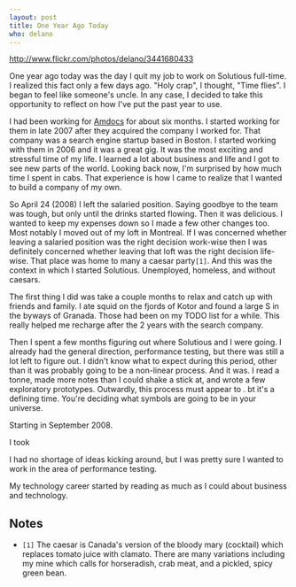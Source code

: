 ```yaml
---
layout: post
title: One Year Ago Today
who: delano
---
```


http://www.flickr.com/photos/delano/3441680433

One year ago today was the day I quit my job to work on Solutious full-time. I realized this fact only a few days ago. "Holy crap", I thought, "Time flies". I began to feel like someone's uncle. In any case, I decided to take this opportunity to reflect on how I've put the past year to use. 

I had been working for [Amdocs](http://amdocs.com/) for about six months. I started working for them in late 2007 after they acquired the company I worked for. That company was a search engine startup based in Boston. I started working with them in 2006 and it was a great gig. It was the most exciting and stressful time of my life. I learned a lot about business and life and I got to see new parts of the world. Looking back now, I'm surprised by how much time I spent in cabs. That experience is how I came to realize that I wanted to build a company of my own. 

So April 24 (2008) I left the salaried position. Saying goodbye to the team was tough, but only until the drinks started flowing. Then it was delicious. I wanted to keep my expenses down so I made a few other changes too. Most notably I moved out of my loft in Montreal. If I was concerned whether leaving a salaried position was the right decision work-wise then I was definitely concerned whether leaving that loft was the right decision life-wise. That place was home to many a caesar party`[1]`. And this was the context in which I started Solutious. Unemployed, homeless, and without caesars. 

The first thing I did was take a couple months to relax and catch up with friends and family. I ate squid on the fjords of Kotor and found a large S in the byways of Granada. Those had been on my TODO list for a while. This really helped me recharge after the 2 years with the search company. 

Then I spent a few months figuring out where Solutious and I were going. I already had the general direction, performance testing, but there was still a lot left to figure out. I didn't know what to expect during this period, other than it was probably going to be a non-linear process. And it was. I read a tonne, made more notes than I could shake a stick at, and wrote a few exploratory prototypes. Outwardly, this process must appear to . bt it's a defining time. You're deciding what symbols are going to be in your universe. 

Starting in September 2008. 



I took 

I had no shortage of ideas kicking around, but I was pretty sure I wanted to work in the area of performance testing. 

My technology career  started by reading as much as I could about business and technology. 


## Notes

* `[1]` The caesar is Canada's version of the bloody mary (cocktail) which replaces tomato juice with clamato. There are many variations including my mine which calls for horseradish, crab meat, and a pickled, spicy green bean.


